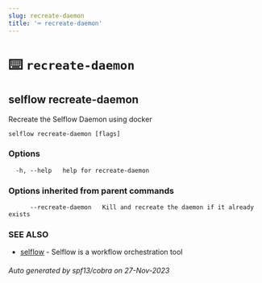 ```yaml
---
slug: recreate-daemon
title: '⌨ recreate-daemon'
---
```


# ⌨️ `recreate-daemon`

## selflow recreate-daemon

Recreate the Selflow Daemon using docker

```
selflow recreate-daemon [flags]
```

### Options

```
  -h, --help   help for recreate-daemon
```

### Options inherited from parent commands

```
      --recreate-daemon   Kill and recreate the daemon if it already exists
```

### SEE ALSO

- [selflow](selflow.md) - Selflow is a workflow orchestration tool

###### Auto generated by spf13/cobra on 27-Nov-2023

